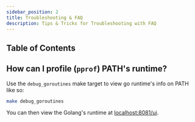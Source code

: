 ```yaml
---
sidebar_position: 2
title: Troubleshooting & FAQ
description: Tips & Tricks for Troubleshooting with FAQ
---
```


## Table of Contents <!-- omit in toc -->

## How can I profile (`pprof`) PATH's runtime?

Use the `debug_goroutines` make target to view go runtime's info on PATH like so:

```bash
make debug_goroutines
```

You can then view the Golang's runtime at [localhost:8081/ui](http://localhost:8081/ui).

